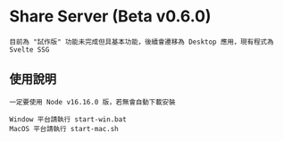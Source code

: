 # Share Server (Beta v0.6.0)
```
目前為 "試作版" 功能未完成但具基本功能，後續會遷移為 Desktop 應用，現有程式為 Svelte SSG
```
## 使用說明
```
一定要使用 Node v16.16.0 版，若無會自動下載安裝

Window 平台請執行 start-win.bat
MacOS 平台請執行 start-mac.sh
```
